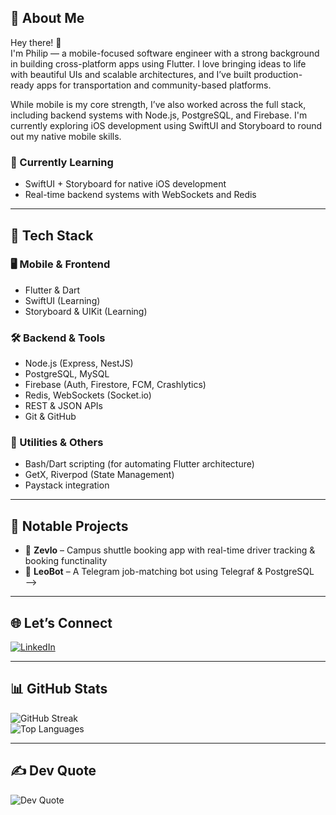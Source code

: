 <!-- 💫 About Me -->
<h2>💫 About Me</h2>
<p>
  Hey there! 👋 <br>
  I'm Philip — a mobile-focused software engineer with a strong background in building cross-platform apps using Flutter. I love bringing ideas to life with beautiful UIs and scalable architectures, and I’ve built production-ready apps for transportation and community-based platforms.
</p>
<p>
  While mobile is my core strength, I’ve also worked across the full stack, including backend systems with Node.js, PostgreSQL, and Firebase. I'm currently exploring iOS development using SwiftUI and Storyboard to round out my native mobile skills.
</p>


<!-- 🧠 Currently Learning -->
<h3>🧠 Currently Learning</h3>
<ul>
  <li>SwiftUI + Storyboard for native iOS development</li>
  <li>Real-time backend systems with WebSockets and Redis</li>
</ul>

<hr>


<h2>🚀 Tech Stack</h2>


<h3>🖥️ Mobile & Frontend</h3>
<ul>
  <li>Flutter & Dart</li>
  <li>SwiftUI (Learning)</li>
  <li>Storyboard & UIKit (Learning)</li>
</ul>


<h3>🛠️ Backend & Tools</h3>
<ul>
  <li>Node.js (Express, NestJS)</li>
  <li>PostgreSQL, MySQL</li>
  <li>Firebase (Auth, Firestore, FCM, Crashlytics)</li>
  <li>Redis, WebSockets (Socket.io)</li>
  <li>REST & JSON APIs</li>
  <li>Git & GitHub</li>
</ul>


<h3>🧰 Utilities & Others</h3>
<ul>
  <li>Bash/Dart scripting (for automating Flutter architecture)</li>
  <li>GetX, Riverpod (State Management)</li>
  <li>Paystack integration</li>
</ul>

<hr>


<h2>📱 Notable Projects</h2>
<ul>
  <li>🚐 <strong>Zevlo</strong> – Campus shuttle booking app with real-time driver tracking & booking functinality</li>
  <li>🧵 <strong>LeoBot</strong> – A Telegram job-matching bot using Telegraf & PostgreSQL</li> -->
</ul>

<hr>


<h2>🌐 Let’s Connect</h2>
<p>
  <a href="www.linkedin.com/in/philip-adebayo-2b5169264" target="_blank">
    <img src="https://img.shields.io/badge/LinkedIn-%230077B5.svg?logo=linkedin&logoColor=white" alt="LinkedIn">
  </a>
<!--   <a href="https://stackoverflow.com/users/21538146" target="_blank">
    <img src="https://img.shields.io/badge/-StackOverflow-FE7A16?logo=stack-overflow&logoColor=white" alt="Stack Overflow">
  </a> -->
</p>

<hr>


<h2>📊 GitHub Stats</h2>
<p>
  <img src="https://github-readme-streak-stats.herokuapp.com/?user=coderrrrr2&theme=dark&hide_border=false" alt="GitHub Streak" />
  <br>
  <img src="https://github-readme-stats.vercel.app/api/top-langs/?username=coderrrrr2&theme=dark&hide_border=false&layout=compact" alt="Top Languages" />
</p>

<hr>

<!-- ✍️ Dev Quote -->
<h2>✍️ Dev Quote</h2>
<p>
  <img src="https://quotes-github-readme.vercel.app/api?type=horizontal&theme=radical" alt="Dev Quote" />
</p>

